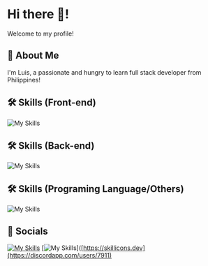 # Hi there 👋!
Welcome to my profile!

## 🚀 About Me
I'm Luis, a passionate and hungry to learn full stack developer from Philippines!

## 🛠 Skills (Front-end)
![My Skills](https://skillicons.dev/icons?i=html,css,react)

## 🛠 Skills (Back-end)
![My Skills](https://skillicons.dev/icons?i=nodejs,postgres,express)

## 🛠 Skills (Programing Language/Others)
![My Skills](https://skillicons.dev/icons?i=unity,js,figma,py,git,cs)

## :iphone: Socials
[![My Skills](https://skillicons.dev/icons?i=instagram)]([https://skillicons.dev](https://www.instagram.com/basedshrewd/))
[![My Skills](https://skillicons.dev/icons?i=discord)]([https://skillicons.dev](https://discordapp.com/users/7911) 
